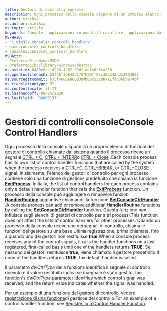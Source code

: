 ```yaml
---
title: Gestori di controlli console
description: Ogni processo della console dispone di un proprio elenco di funzioni del gestore di controllo chiamate dal sistema quando il processo riceve un segnale CTRL + C, CTRL + INTERr o CTRL + CLOSE.
author: miniksa
ms.author: miniksa
ms.topic: article
keywords: Console, applicazioni in modalità carattere, applicazioni da riga di comando, applicazioni Terminal, API console
MS-HAID:
- '\_win32\_console\_control\_handlers'
- base.console\_control\_handlers
- consoles.console\_control\_handlers
MSHAttr:
- PreferredSiteName:MSDN
- PreferredLib:/library/windows/desktop
ms.assetid: 6480e8ee-d228-4c07-99df-de1e0c3ca250
ms.openlocfilehash: b3fa6f3e842d1757b90ff03c30a343ad12964882
ms.sourcegitcommit: b75f4688e080d300b80c552d0711fdd86b9974bf
ms.translationtype: MT
ms.contentlocale: it-IT
ms.lasthandoff: 08/24/2020
ms.locfileid: "89060137"
---
```

# <a name="console-control-handlers"></a><span data-ttu-id="888da-104">Gestori di controlli console</span><span class="sxs-lookup"><span data-stu-id="888da-104">Console Control Handlers</span></span>


<span data-ttu-id="888da-105">Ogni processo della console dispone di un proprio elenco di funzioni del gestore di controllo chiamate dal sistema quando il processo riceve un segnale [CTRL + C](ctrl-c-and-ctrl-break-signals.md), [CTRL + INTERR](ctrl-c-and-ctrl-break-signals.md)o [CTRL + Close](ctrl-close-signal.md) .</span><span class="sxs-lookup"><span data-stu-id="888da-105">Each console process has its own list of control handler functions that are called by the system when the process receives a [CTRL+C](ctrl-c-and-ctrl-break-signals.md), [CTRL+BREAK](ctrl-c-and-ctrl-break-signals.md), or [CTRL+CLOSE](ctrl-close-signal.md) signal.</span></span> <span data-ttu-id="888da-106">Inizialmente, l'elenco dei gestori di controllo per ogni processo contiene solo una funzione di gestione predefinita che chiama la funzione [**ExitProcess**](https://msdn.microsoft.com/library/windows/desktop/ms682658) .</span><span class="sxs-lookup"><span data-stu-id="888da-106">Initially, the list of control handlers for each process contains only a default handler function that calls the [**ExitProcess**](https://msdn.microsoft.com/library/windows/desktop/ms682658) function.</span></span> <span data-ttu-id="888da-107">Un processo della console può aggiungere o rimuovere funzioni [**HandlerRoutine**](handlerroutine.md) aggiuntive chiamando la funzione [**SetConsoleCtrlHandler**](setconsolectrlhandler.md) .</span><span class="sxs-lookup"><span data-stu-id="888da-107">A console process can add or remove additional [**HandlerRoutine**](handlerroutine.md) functions by calling the [**SetConsoleCtrlHandler**](setconsolectrlhandler.md) function.</span></span> <span data-ttu-id="888da-108">Questa funzione non influisce sugli elenchi di gestori di controllo per altri processi.</span><span class="sxs-lookup"><span data-stu-id="888da-108">This function does not affect the lists of control handlers for other processes.</span></span> <span data-ttu-id="888da-109">Quando un processo della console riceve uno dei segnali di controllo, chiama le funzioni del gestore su una base Ultima registrazione, prima chiamata, fino a quando uno dei gestori non restituisce **true**.</span><span class="sxs-lookup"><span data-stu-id="888da-109">When a console process receives any of the control signals, it calls the handler functions on a last-registered, first-called basis until one of the handlers returns **TRUE**.</span></span> <span data-ttu-id="888da-110">Se nessuno dei gestori restituisce **true**, viene chiamato il gestore predefinito.</span><span class="sxs-lookup"><span data-stu-id="888da-110">If none of the handlers returns **TRUE**, the default handler is called.</span></span>

<span data-ttu-id="888da-111">Il parametro *dwCtrlType* della funzione identifica il segnale di controllo ricevuto e il valore restituito indica se il segnale è stato gestito.</span><span class="sxs-lookup"><span data-stu-id="888da-111">The function's *dwCtrlType* parameter identifies which control signal was received, and the return value indicates whether the signal was handled.</span></span>

<span data-ttu-id="888da-112">Per un esempio di una funzione del gestore di controllo, vedere [registrazione di una funzione](registering-a-control-handler-function.md)di gestione del controllo.</span><span class="sxs-lookup"><span data-stu-id="888da-112">For an example of a control handler function, see [Registering a Control Handler Function](registering-a-control-handler-function.md).</span></span>

 

 




